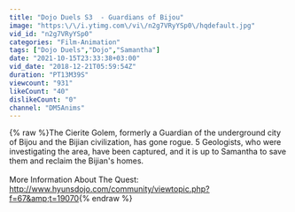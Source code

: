 ```yaml
---
title: "Dojo Duels S3  - Guardians of Bijou"
image: "https:\/\/i.ytimg.com\/vi\/n2g7VRyYSp0\/hqdefault.jpg"
vid_id: "n2g7VRyYSp0"
categories: "Film-Animation"
tags: ["Dojo Duels","Dojo","Samantha"]
date: "2021-10-15T23:33:38+03:00"
vid_date: "2018-12-21T05:59:54Z"
duration: "PT13M39S"
viewcount: "931"
likeCount: "40"
dislikeCount: "0"
channel: "DM5Anims"
---
```

{% raw %}The Cierite Golem, formerly a Guardian of the underground city of Bijou and the Bijian civilization, has gone rogue. 5 Geologists, who were investigating the area, have been captured, and it is up to Samantha to save them and reclaim the Bijian's homes.<br /><br />More Information About The Quest: <a rel="nofollow" target="blank" href="http://www.hyunsdojo.com/community/viewtopic.php?f=67&amp;t=19070">http://www.hyunsdojo.com/community/viewtopic.php?f=67&amp;t=19070</a>{% endraw %}
